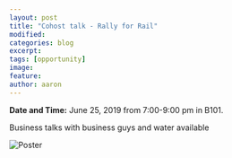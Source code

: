 ```yaml
---
layout: post
title: "Cohost talk - Rally for Rail"
modified:
categories: blog
excerpt: 
tags: [opportunity]
image:
feature:  
author: aaron
---
```

<b>Date and Time:</b> June 25, 2019 from 7:00-9:00 pm in B101.

Business talks with business guys and water available

![Poster](http://www.ufvpsa.com/images/hydrogen_train.jpg)
